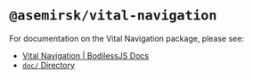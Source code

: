 # `@asemirsk/vital-navigation`

For documentation on the Vital Navigation package, please see:

- [Vital Navigation | BodilessJS Docs](https://johnsonandjohnson.github.io/Bodiless-JS/#/VitalDesignSystem/Components/VitalNavigation/)
- [`doc/` Directory](./doc)
